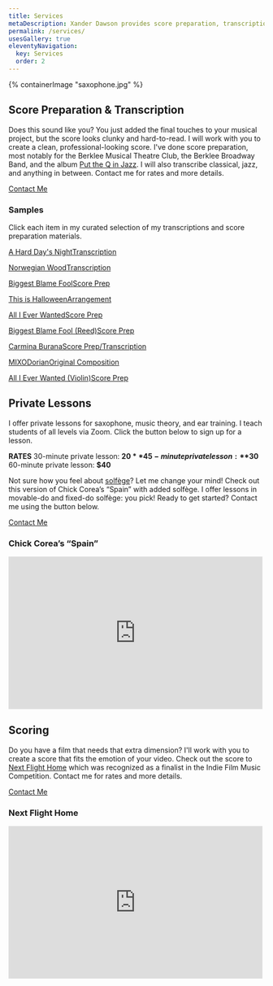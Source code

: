```yaml
---
title: Services
metaDescription: Xander Dawson provides score preparation, transcription, private lessons for saxophone, music theory, or ear training, and scoring.
permalink: /services/
usesGallery: true
eleventyNavigation:
  key: Services
  order: 2
---
```


<section class="section">
    {% containerImage "saxophone.jpg" %}
    <article class="content">

## Score Preparation & Transcription

Does this sound like you? You just added the final touches to your musical project, but the score looks clunky and hard-to-read. I will work with you to create a clean, professional-looking score. I've done score preparation, most notably for the Berklee Musical Theatre Club, the Berklee Broadway Band, and the album [Put the Q in Jazz](https://muz4now.com/2022/jazz-quintet-release-put-the-q-in-jazz/). I will also transcribe classical, jazz, and anything in between. Contact me for rates and more details.

<a href="/contact/" class="button">Contact Me</a>

### Samples

Click each item in my curated selection of my transcriptions and score preparation materials.

<div class="docs gallery js-flickity"
  data-flickity-options='{ 
    "watchCSS": true, "wrapAround": true
  }'>

  <a class="doc" target="_blank" href="/static/pdf/transcription-2023/1-hard-days-night.pdf" style="background: url('/static/pdf/transcription-2023/t/1.png') top left / cover no-repeat;">
    <p>A Hard Day's Night<span>Transcription</span></p>
  </a>

  <a class="doc" target="_blank" href="/static/pdf/transcription-2023/2-norwegian-wood.pdf" style="background: url('/static/pdf/transcription-2023/t/2.png') top left / cover no-repeat;">
    <p>Norwegian Wood<span>Transcription</span></p>
  </a>

  <a class="doc" target="_blank" href="/static/pdf/transcription-2023/3-biggest-blame-fool-score.pdf" style="background: url('/static/pdf/transcription-2023/t/3.png') top left / cover no-repeat;">
    <p>Biggest Blame Fool<span>Score Prep</span></p>
  </a>

  <a class="doc" target="_blank" href="/static/pdf/transcription-2023/4-this-is-halloween-saxophone-quartet.pdf" style="background: url('/static/pdf/transcription-2023/t/4.png') top left / cover no-repeat;">
    <p>This is Halloween<span>Arrangement</span></p>
  </a>

  <a class="doc" target="_blank" href="/static/pdf/transcription-2023/5-all-i-ever-wanted.pdf" style="background: url('/static/pdf/transcription-2023/t/5.png') top left / cover no-repeat;">
    <p>All I Ever Wanted<span>Score Prep</span></p>
  </a>

  <a class="doc" target="_blank" href="/static/pdf/transcription-2023/6-biggest-blame-fool-reed.pdf" style="background: url('/static/pdf/transcription-2023/t/6.png') top left / cover no-repeat;">
    <p>Biggest Blame Fool (Reed)<span>Score Prep</span></p>
  </a>

  <a class="doc" target="_blank" href="/static/pdf/transcription-2023/7-carmina-burana.pdf" style="background: url('/static/pdf/transcription-2023/t/7.png') top left / cover no-repeat;">
    <p>Carmina Burana<span>Score Prep/Transcription</span></p>
  </a>

  <a class="doc" target="_blank" href="/static/pdf/transcription-2023/8-MIXODorian-full-score.pdf" style="background: url('/static/pdf/transcription-2023/t/8.png') top left / cover no-repeat;">
    <p>MIXODorian<span>Original Composition</span></p>
  </a>

  <a class="doc" target="_blank" href="/static/pdf/transcription-2023/9-all-i-ever-wanted.pdf" style="background: url('/static/pdf/transcription-2023/t/9.png') top left / cover no-repeat;">
    <p>All I Ever Wanted (Violin)<span>Score Prep</span></p>
  </a>

</div>

## Private Lessons

I offer private lessons for saxophone, music theory, and ear training. I teach students of all levels via Zoom. Click the button below to sign up for a lesson.

**RATES**
30-minute private lesson: **$20**
45-minute private lesson: **$30**
60-minute private lesson: **$40**

Not sure how you feel about [solfège](https://en.wikipedia.org/wiki/Solf%C3%A8ge)? Let me change your mind! Check out this version of Chick Corea’s “Spain” with added solfège. I offer lessons in movable-do and fixed-do solfège: you pick! Ready to get started? Contact me using the button below.

<a href="/contact/" class="button">Contact Me</a>

<div class="video-grid">
  <div class="video" style="max-width: 500px">
    <h3>Chick Corea’s “Spain”</h3>
    <iframe width="100%" height="300" src="https://www.youtube.com/embed/B0gB2CulAqs" frameborder="0" allow="accelerometer; autoplay; clipboard-write; encrypted-media; gyroscope; picture-in-picture" allowfullscreen></iframe>
  </div>
</div>

## Scoring

Do you have a film that needs that extra dimension? I'll work with you to create a score that fits the emotion of your video. Check out the score to [Next Flight Home](https://www.youtube.com/watch?v=jfeoLomVH_M) which was recognized as a finalist in the Indie Film Music Competition. Contact me for rates and more details.

<a href="/contact/" class="button">Contact Me</a>

<div class="video-grid">
  <div class="video" style="max-width: 500px">
    <h3>Next Flight Home</h3>
    <iframe width="100%" height="300" src="https://www.youtube.com/embed/jfeoLomVH_M" frameborder="0" allow="accelerometer; autoplay; clipboard-write; encrypted-media; gyroscope; picture-in-picture" allowfullscreen></iframe>
  </div>
</div>
